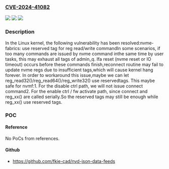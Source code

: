 ### [CVE-2024-41082](https://cve.mitre.org/cgi-bin/cvename.cgi?name=CVE-2024-41082)
![](https://img.shields.io/static/v1?label=Product&message=Linux&color=blue)
![](https://img.shields.io/static/v1?label=Version&message=1da177e4c3f4%3C%20165da9c67a26%20&color=brighgreen)
![](https://img.shields.io/static/v1?label=Vulnerability&message=n%2Fa&color=brighgreen)

### Description

In the Linux kernel, the following vulnerability has been resolved:nvme-fabrics: use reserved tag for reg read/write commandIn some scenarios, if too many commands are issued by nvme command inthe same time by user tasks, this may exhaust all tags of admin_q. Ifa reset (nvme reset or IO timeout) occurs before these commands finish,reconnect routine may fail to update nvme regs due to insufficient tags,which will cause kernel hang forever. In order to workaround this issue,maybe we can let reg_read32()/reg_read64()/reg_write32() use reservedtags. This maybe safe for nvmf:1. For the disable ctrl path,  we will not issue connect command2. For the enable ctrl / fw activate path, since connect and reg_xx()   are called serially.So the reserved tags may still be enough while reg_xx() use reserved tags.

### POC

#### Reference
No PoCs from references.

#### Github
- https://github.com/fkie-cad/nvd-json-data-feeds

